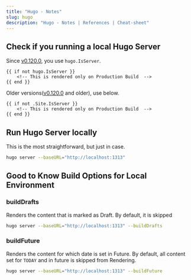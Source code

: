 ```yaml
---
title: "Hugo - Notes"
slug: hugo
description: "Hugo - Notes | References | Cheat-sheet"
---
```




## Check if you running a local Hugo Server

Since [v0.120.0][1], you use `hugo.IsServer`.

```hugo
{{ if not hugo.IsServer }}
    <!-- This is rendered only on Production Build  -->
{{ end }}
```

Older versions([v0.120.0][1] and older), use below.

```hugo
{{ if not .Site.IsServer }}
    <!-- This is rendered only on Production Build  -->
{{ end }}
```

## Run Hugo Server locally

This is the most straightforward, but just in case.

```bash
hugo server --baseURL="http://localhost:1313"
```

## Good to Know Build Options for Local Environment

### buildDrafts

Renders the content that is marked as Draft. By default, it is skipped

```bash
hugo server --baseURL="http://localhost:1313" --buildDrafts
```

### buildFuture

Renders the content for which date is set in Future. By default, all content set for `TODAY` and in future is skipped from Rendering.

```bash
hugo server --baseURL="http://localhost:1313" --buildFuture
```



   [1]: https://github.com/gohugoio/hugo/releases/tag/v0.120.0
   [2]: https://gohugo.io/commands/hugo/
